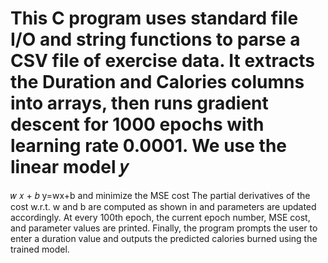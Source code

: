 This C program uses standard file I/O and string functions to parse a CSV file of exercise data. It extracts the Duration and Calories columns into arrays, then runs gradient descent for 1000 epochs with learning rate 0.0001. We use the linear model 
𝑦
=
𝑤
𝑥
+
𝑏
y=wx+b
and minimize the MSE cost
The partial derivatives of the cost w.r.t. w and b are computed as shown in and parameters are updated accordingly. At every 100th epoch, the current epoch number, MSE cost, and parameter values are printed. Finally, the program prompts the user to enter a duration value and outputs the predicted calories burned using the trained model.
